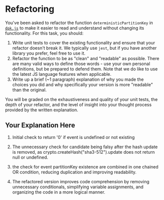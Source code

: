 # Refactoring

You've been asked to refactor the function `deterministicPartitionKey` in [`dpk.js`](dpk.js) to make it easier to read and understand without changing its functionality. For this task, you should:

1. Write unit tests to cover the existing functionality and ensure that your refactor doesn't break it. We typically use `jest`, but if you have another library you prefer, feel free to use it.
2. Refactor the function to be as "clean" and "readable" as possible. There are many valid ways to define those words - use your own personal definitions, but be prepared to defend them. Note that we do like to use the latest JS language features when applicable.
3. Write up a brief (~1 paragraph) explanation of why you made the choices you did and why specifically your version is more "readable" than the original.

You will be graded on the exhaustiveness and quality of your unit tests, the depth of your refactor, and the level of insight into your thought process provided by the written explanation.

## Your Explanation Here

1. Initial check to return '0' if event is undefined or not existing

2. The unnecessary check for candidate being falsy after the hash update is removed, as crypto.createHash("sha3-512").update does not return null or undefined.

3. the check for event partitionKey existence  are combined in one chained OR condition, reducing duplication and improving readability.

4. The refactored version improves code comprehension by removing unnecessary conditionals, simplifying variable assignments, and organizing the code in a more logical manner.

